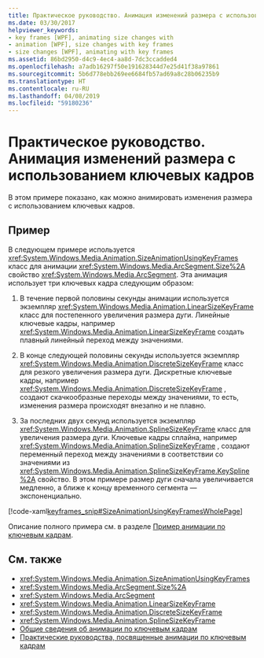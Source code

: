 ```yaml
---
title: Практическое руководство. Анимация изменений размера с использованием ключевых кадров
ms.date: 03/30/2017
helpviewer_keywords:
- key frames [WPF], animating size changes with
- animation [WPF], size changes with key frames
- size changes [WPF], animating with key frames
ms.assetid: 86bd2950-d4c9-4ec4-aa8d-7dc3ccadded4
ms.openlocfilehash: a7adb16297f50e191628344d7e25d41f38a97861
ms.sourcegitcommit: 5b6d778ebb269ee6684fb57ad69a8c28b06235b9
ms.translationtype: HT
ms.contentlocale: ru-RU
ms.lasthandoff: 04/08/2019
ms.locfileid: "59180236"
---
```

# <a name="how-to-animate-size-changes-by-using-key-frames"></a>Практическое руководство. Анимация изменений размера с использованием ключевых кадров
В этом примере показано, как можно анимировать изменения размера с использованием ключевых кадров.  
  
## <a name="example"></a>Пример  
 В следующем примере используется <xref:System.Windows.Media.Animation.SizeAnimationUsingKeyFrames> класс для анимации <xref:System.Windows.Media.ArcSegment.Size%2A> свойство <xref:System.Windows.Media.ArcSegment>. Эта анимация использует три ключевых кадра следующим образом:  
  
1.  В течение первой половины секунды анимации используется экземпляр <xref:System.Windows.Media.Animation.LinearSizeKeyFrame> класс для постепенного увеличения размера дуги. Линейные ключевые кадры, например <xref:System.Windows.Media.Animation.LinearSizeKeyFrame> создать плавный линейный переход между значениями.  
  
2.  В конце следующей половины секунды используется экземпляр <xref:System.Windows.Media.Animation.DiscreteSizeKeyFrame> класс для резкого увеличения размера дуги. Дискретные ключевые кадры, например <xref:System.Windows.Media.Animation.DiscreteSizeKeyFrame> , создают скачкообразные переходы между значениями, то есть, изменения размера происходят внезапно и не плавно.  
  
3.  За последних двух секунд используется экземпляр <xref:System.Windows.Media.Animation.SplineSizeKeyFrame> класс для увеличения размера дуги. Ключевые кадры сплайна, например <xref:System.Windows.Media.Animation.SplineSizeKeyFrame> , создают переменный переход между значениями в соответствии со значениями из <xref:System.Windows.Media.Animation.SplineSizeKeyFrame.KeySpline%2A> свойство. В этом примере размер дуги сначала увеличивается медленно, а ближе к концу временного сегмента — экспоненциально.  
  
 [!code-xaml[keyframes_snip#SizeAnimationUsingKeyFramesWholePage](~/samples/snippets/xaml/VS_Snippets_Wpf/keyframes_snip/XAML/SizeAnimationUsingKeyFramesExample.xaml#sizeanimationusingkeyframeswholepage)]  
  
 Описание полного примера см. в разделе [Пример анимации по ключевым кадрам](https://go.microsoft.com/fwlink/?LinkID=160012).  
  
## <a name="see-also"></a>См. также

- <xref:System.Windows.Media.Animation.SizeAnimationUsingKeyFrames>
- <xref:System.Windows.Media.ArcSegment.Size%2A>
- <xref:System.Windows.Media.ArcSegment>
- <xref:System.Windows.Media.Animation.LinearSizeKeyFrame>
- <xref:System.Windows.Media.Animation.DiscreteSizeKeyFrame>
- <xref:System.Windows.Media.Animation.SplineSizeKeyFrame>
- [Общие сведения об анимации по ключевым кадрам](key-frame-animations-overview.md)
- [Практические руководства, посвященные анимации по ключевым кадрам](key-frame-animation-how-to-topics.md)
